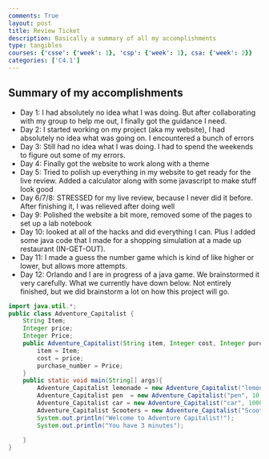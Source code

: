```yaml
---
comments: True
layout: post
title: Review Ticket
description: Basically a summary of all my accomplishments
type: tangibles
courses: {'csse': {'week': 1}, 'csp': {'week': 1}, csa: {'week': 2}}
categories: ['C4.1']
---
```

## Summary of my accomplishments
- Day 1: I had absolutely no idea what I was doing. But after collaborating with my group to help me out, I finally got the guidance I need.
- Day 2: I started working on my project (aka my website), I had absolutely no idea what was going on. I encountered a bunch of errors
- Day 3: Still had no idea what I was doing. I had to spend the weekends to figure out some of my errors.
- Day 4: Finally got the website to work along with a theme
- Day 5: Tried to polish up everything in my website to get ready for the live review. Added a calculator along with some javascript to make stuff look good
- Day 6/7/8: STRESSED for my live review, because I never did it before. After finishing it, I was relieved after doing well
- Day 9: Polished the website a bit more, removed some of the pages to set up a lab notebook
- Day 10: looked at all of the hacks and did everything I can. Plus I added some java code that I made for a shopping simulation at a made up restaurant (IN-GET-OUT).
- Day 11: I made a guess the number game which is kind of like higher or lower, but allows more attempts.
- Day 12: Orlando and I are in progress of a java game. We brainstormed it very carefully. What we currently have down below. Not entirely finished, but we did brainstorm a lot on how this project will go.
```java
import java.util.*;
public class Adventure_Capitalist {
    String Item;
    Integer price;
    Integer Price;
    public Adventure_Capitalist(String item, Integer cost, Integer purchase_number){
        item = Item;
        cost = price;
        purchase_number = Price;
    }
    public static void main(String[] args){
        Adventure_Capitalist lemonade = new Adventure_Capitalist("lemonade", 1,0);        Adventure_Capitalist lemonade = new Adventure_Capitalist("lemonade", 1);       Adventure_Capitalist lemonade = new Adventure_Capitalist("lemonade", 1);
        Adventure_Capitalist pen  = new Adventure_Capitalist("pen", 10, 20);
        Adventure_Capitalist car = new Adventure_Capitalist("car", 10000, 20000);
        Adventure_Capitalist Scooters = new Adventure_Capitalist("Scooters", 500,1000);
        System.out.println("Welcome to Adventure Capitalist!");
        System.out.println("You have 3 minutes");
        
    }
}
```